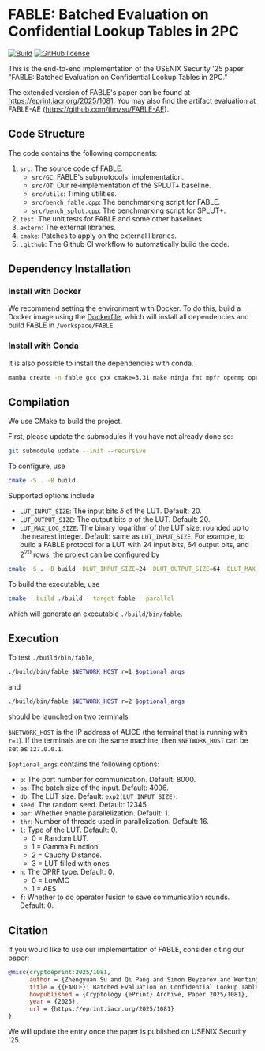 # FABLE: Batched Evaluation on Confidential Lookup Tables in 2PC

[![Build](https://github.com/timzsu/FABLE/actions/workflows/build.yml/badge.svg)](https://github.com/timzsu/FABLE/actions/workflows/build.yml)
[![GitHub license](https://img.shields.io/github/license/timzsu/FABLE?color=blue)](https://github.com/timzsu/FABLE/blob/main/LICENSE)

This is the end-to-end implementation of the USENIX Security '25 paper "FABLE: Batched Evaluation on Confidential Lookup Tables in 2PC." 

The extended version of FABLE's paper can be found at https://eprint.iacr.org/2025/1081. You may also find the artifact evaluation at FABLE-AE (https://github.com/timzsu/FABLE-AE). 

## Code Structure

The code contains the following components:
1. `src`: The source code of FABLE. 
    - `src/GC`: FABLE's subprotocols' implementation. 
    - `src/OT`: Our re-implementation of the SPLUT+ baseline. 
    - `src/utils`: Timing utilities. 
    - `src/bench_fable.cpp`: The benchmarking script for FABLE. 
    - `src/bench_splut.cpp`: The benchmarking script for SPLUT+. 
2. `test`: The unit tests for FABLE and some other baselines. 
3. `extern`: The external libraries. 
4. `cmake`: Patches to apply on the external libraries. 
5. `.github`: The Github CI workflow to automatically build the code. 

## Dependency Installation

### Install with Docker

We recommend setting the environment with Docker. To do this, build a Docker image using the [Dockerfile](./Dockerfile), which will install all dependencies and build FABLE in `/workspace/FABLE`. 

### Install with Conda

It is also possible to install the dependencies with conda. 

```bash
mamba create -n fable gcc gxx cmake=3.31 make ninja fmt mpfr openmp openssl clang clangxx boost pkg-config -c conda-forge
```

## Compilation

We use CMake to build the project. 

First, please update the submodules if you have not already done so: 
```bash
git submodule update --init --recursive
```

To configure, use
```bash
cmake -S . -B build
```
Supported options include
- `LUT_INPUT_SIZE`: The input bits $\delta$ of the LUT. Default: 20. 
- `LUT_OUTPUT_SIZE`: The output bits $\sigma$ of the LUT. Default: 20. 
- `LUT_MAX_LOG_SIZE`: The binary logarithm of the LUT size, rounded up to the nearest integer. Default: same as `LUT_INPUT_SIZE`. 
For example, to build a FABLE protocol for a LUT with 24 input bits, 64 output bits, and $2^{20}$ rows, the project can be configured by
```bash
cmake -S . -B build -DLUT_INPUT_SIZE=24 -DLUT_OUTPUT_SIZE=64 -DLUT_MAX_LOG_SIZE=20 
```

To build the executable, use
```bash
cmake --build ./build --target fable --parallel
```
which will generate an executable `./build/bin/fable`. 

## Execution

To test `./build/bin/fable`, 
```bash
./build/bin/fable $NETWORK_HOST r=1 $optional_args
```
and
```bash
./build/bin/fable $NETWORK_HOST r=2 $optional_args
```
should be launched on two terminals. 

`$NETWORK_HOST` is the IP address of ALICE (the terminal that is running with `r=1`). If the terminals are on the same machine, then `$NETWORK_HOST` can be set as `127.0.0.1`. 

`$optional_args` contains the following options: 
- `p`: The port number for communication. Default: 8000. 
- `bs`: The batch size of the input. Default: 4096. 
- `db`: The LUT size. Default: `exp2(LUT_INPUT_SIZE)`. 
- `seed`: The random seed. Default: 12345.
- `par`: Whether enable parallelization. Default: 1.
- `thr`: Number of threads used in parallelization. Default: 16.
- `l`: Type of the LUT. Default: 0.
    - 0 = Random LUT. 
    - 1 = Gamma Function. 
    - 2 = Cauchy Distance. 
    - 3 = LUT filled with ones. 
- `h`: The OPRF type. Default: 0. 
    - 0 = LowMC
    - 1 = AES
- `f`: Whether to do operator fusion to save communication rounds. Default: 0.

## Citation

If you would like to use our implementation of FABLE, consider citing our paper:
```bibtex
@misc{cryptoeprint:2025/1081,
      author = {Zhengyuan Su and Qi Pang and Simon Beyzerov and Wenting Zheng},
      title = {{FABLE}: Batched Evaluation on Confidential Lookup Tables in {2PC}},
      howpublished = {Cryptology {ePrint} Archive, Paper 2025/1081},
      year = {2025},
      url = {https://eprint.iacr.org/2025/1081}
}
```
We will update the entry once the paper is published on USENIX Security '25. 
